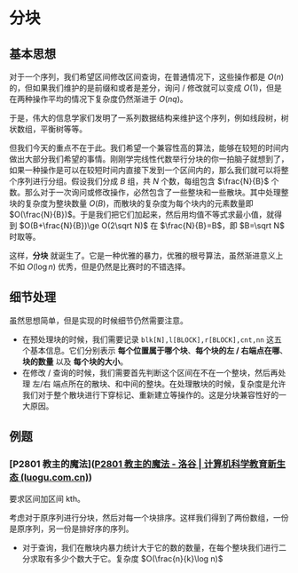 # 分块

## 基本思想

对于一个序列，我们希望区间修改区间查询，在普通情况下，这些操作都是 $O(n)$ 的，但如果我们维护的是前缀和或者是差分，询问 / 修改就可以变成 $O(1)$，但是在两种操作平均的情况下复杂度仍然渐进于 $O(nq)$。

于是，伟大的信息学家们发明了一系列数据结构来维护这个序列，例如线段树，树状数组，平衡树等等。

但我们今天的重点不在于此。我们希望一个兼容性高的算法，能够在较短的时间内做出大部分我们希望的事情。刚刚学完线性代数举行分块的你一拍脑子就想到了，如果一种操作是可以在较短时间内直接下发到一个区间内的，那么我们就可以将整个序列进行分组。假设我们分成 $B$ 组，共 $N$ 个数，每组包含 $\frac{N}{B}$ 个数。那么对于一次询问或修改操作，必然包含了一些整块和一些散块。其中处理整块的复杂度为整块数量 $O(B)$，而散块的复杂度为每个块内的元素数量即 $O(\frac{N}{B})$。于是我们把它们加起来，然后用均值不等式求最小值，就得到 $O(B+\frac{N}{B})\ge O(2\sqrt N)$ 在 $\frac{N}{B}=B$，即 $B=\sqrt N$ 时取等。

这样，**分块** 就诞生了。它是一种优雅的暴力，优雅的根号算法，虽然渐进意义上不如 $O(\log n)$ 优秀，但是仍然是比赛时的不错选择。

## 细节处理

虽然思想简单，但是实现的时候细节仍然需要注意。

- 在预处理块的时候，我们需要记录 `blk[N],l[BLOCK],r[BLOCK],cnt,nn` 这五个基本信息。它们分别表示 **每个位置属于哪个块**、**每个块的左 / 右端点在哪**、**块的数量** 以及 **每个块的大小**。
- 在修改 / 查询的时候，我们需要首先判断这个区间在不在一个整块，然后再处理 左/右 端点所在的散块、和中间的整块。在处理散块的时候，复杂度是允许我们对于整个散块进行下穿标记、重新建立等操作的。这是分块兼容性好的一大原因。

## 例题

### [P2801 教主的魔法]([P2801 教主的魔法 - 洛谷 | 计算机科学教育新生态 (luogu.com.cn)](https://www.luogu.com.cn/problem/P2801))

要求区间加区间 $\text{kth}$。

考虑对于原序列进行分块，然后对每一个块排序。这样我们得到了两份数组，一份是原序列，另一份是排好序的序列。

- 对于查询，我们在散块内暴力统计大于它的数的数量，在每个整块我们进行二分求取有多少个数大于它。复杂度 $O(\frac{n}{k}\log n)$







